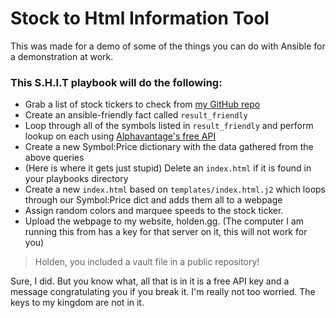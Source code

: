 # Stock to Html Information Tool

This was made for a demo of some of the things you can do with Ansible for a demonstration at work.

### This S.H.I.T playbook will do the following: ###
- Grab a list of stock tickers to check from [my GitHub repo](https://raw.githubusercontent.com/Freeze/ticker-list/master/list.json)
- Create an ansible-friendly fact called `result_friendly`
- Loop through all of the symbols listed in `result_friendly` and perform lookup on each using [Alphavantage's free API](https://www.alphavantage.co/documentation/)
- Create a new Symbol:Price dictionary with the data gathered from the above queries
- (Here is where it gets just stupid) Delete an `index.html` if it is found in your playbooks directory
- Create a new `index.html` based on `templates/index.html.j2` which loops through our Symbol:Price dict and adds them all to a webpage
- Assign random colors and marquee speeds to the stock ticker.  
- Upload the webpage to my website, holden.gg.  (The computer I am running this from has a key for that server on it, this will not work for you)

> Holden, you included a vault file in a public repository!  

Sure, I did.  But you know what, all that is in it is a free API key and a message congratulating you if you break it.  I'm really not too worried.  The keys to my kingdom are not in it.

